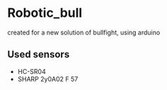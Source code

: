 # Robotic_bull
created for a new solution of bullfight, using arduino
## Used sensors
- HC-SR04
- SHARP 2y0A02 F 57

